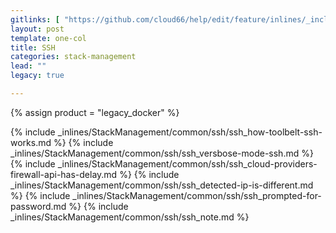 ```yaml
---
gitlinks: [ "https://github.com/cloud66/help/edit/feature/inlines/_includes/_inlines/StackManagement/common/ssh/ssh_how-toolbelt-ssh-works.md", "https://github.com/cloud66/help/edit/feature/inlines/_includes/_inlines/StackManagement/common/ssh/ssh_versbose-mode-ssh.md", "https://github.com/cloud66/help/edit/feature/inlines/_includes/_inlines/StackManagement/common/ssh/ssh_cloud-providers-firewall-api-has-delay.md", "https://github.com/cloud66/help/edit/feature/inlines/_includes/_inlines/StackManagement/common/ssh/ssh_detected-ip-is-different.md", "https://github.com/cloud66/help/edit/feature/inlines/_includes/_inlines/StackManagement/common/ssh/ssh_prompted-for-password.md", "https://github.com/cloud66/help/edit/feature/inlines/_includes/_inlines/StackManagement/common/ssh/ssh_note.md" ]
layout: post
template: one-col
title: SSH
categories: stack-management
lead: ""
legacy: true

---
```

{% assign product = "legacy_docker" %}

{% include _inlines/StackManagement/common/ssh/ssh_how-toolbelt-ssh-works.md %}
{% include _inlines/StackManagement/common/ssh/ssh_versbose-mode-ssh.md %}
{% include _inlines/StackManagement/common/ssh/ssh_cloud-providers-firewall-api-has-delay.md %}
{% include _inlines/StackManagement/common/ssh/ssh_detected-ip-is-different.md %}
{% include _inlines/StackManagement/common/ssh/ssh_prompted-for-password.md %}
{% include _inlines/StackManagement/common/ssh/ssh_note.md %}
